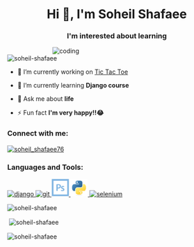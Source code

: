 <h1 align="center">Hi 👋, I'm Soheil Shafaee</h1>
<h3 align="center">I'm interested about learning</h3>

<img align="right" alt="coding" width="400" src="https://camo.githubusercontent.com/97d0c0c4209208d8ec9573c7e213e05872a9f59b703868647b559b77af601cc6/68747470733a2f2f692e70696e696d672e636f6d2f6f726967696e616c732f65382f66342f35332f65386634353334363961336563393765636433353464663436356437333931332e676966">

<p align="left"> <img src="https://komarev.com/ghpvc/?username=soheil-shafaee&label=Profile%20views&color=0e75b6&style=flat" alt="soheil-shafaee" /> </p>

- 🔭 I’m currently working on [Tic Tac Toe](https://github.com/soheil-shafaee/Tic_Tac_Toe)

- 🌱 I’m currently learning **Django course**

- 💬 Ask me about **life**

- ⚡ Fun fact **I'm very happy!!😂**

<h3 align="left">Connect with me:</h3>
<p align="left">
<a href="https://instagram.com/soheil_shafaee76" target="blank"><img align="center" src="https://raw.githubusercontent.com/rahuldkjain/github-profile-readme-generator/master/src/images/icons/Social/instagram.svg" alt="soheil_shafaee76" height="30" width="40" /></a>
</p>

<h3 align="left">Languages and Tools:</h3>
<p align="left"> <a href="https://www.djangoproject.com/" target="_blank" rel="noreferrer"> <img src="https://cdn.worldvectorlogo.com/logos/django.svg" alt="django" width="40" height="40"/> </a> <a href="https://git-scm.com/" target="_blank" rel="noreferrer"> <img src="https://www.vectorlogo.zone/logos/git-scm/git-scm-icon.svg" alt="git" width="40" height="40"/> </a> <a href="https://www.photoshop.com/en" target="_blank" rel="noreferrer"> <img src="https://raw.githubusercontent.com/devicons/devicon/master/icons/photoshop/photoshop-line.svg" alt="photoshop" width="40" height="40"/> </a> <a href="https://www.python.org" target="_blank" rel="noreferrer"> <img src="https://raw.githubusercontent.com/devicons/devicon/master/icons/python/python-original.svg" alt="python" width="40" height="40"/> </a> <a href="https://www.selenium.dev" target="_blank" rel="noreferrer"> <img src="https://raw.githubusercontent.com/detain/svg-logos/780f25886640cef088af994181646db2f6b1a3f8/svg/selenium-logo.svg" alt="selenium" width="40" height="40"/> </a> </p>

<p><img align="center" src="https://github-readme-stats-sigma-five.vercel.app/api/top-langs?username=soheil-shafaee&show_icons=true&locale=en&layout=compact" alt="soheil-shafaee" /></p>

<p>&nbsp;<img align="center" src="https://github-readme-stats-sigma-five.vercel.app/api?username=soheil-shafaee&show_icons=true&locale=en" alt="soheil-shafaee" /></p>

<p><img align="center" src="https://github-readme-streak-stats.herokuapp.com/?user=soheil-shafaee&" alt="soheil-shafaee" /></p>

